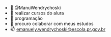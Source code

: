 - 👋 @ManuWendrychoski
- 👀 realizar cursos do alura 
- 🌱 programação
- 💞️ procuro colaborar com meus estudos 
- 📫 emanuely.wendrychoski@escola.pr.gov.br
